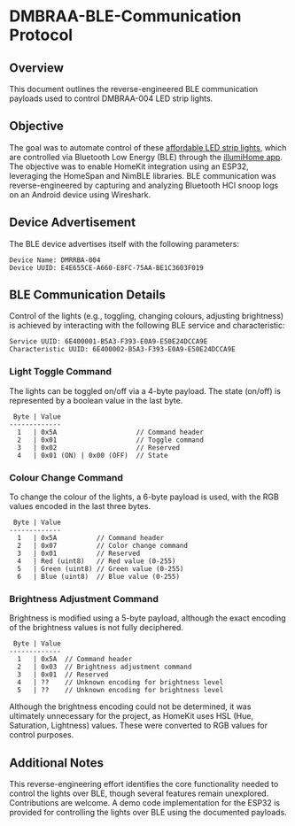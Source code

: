 # DMBRAA-BLE-Communication Protocol

## Overview
This document outlines the reverse-engineered BLE communication payloads used to control DMBRAA-004 LED strip lights.

## Objective
The goal was to automate control of these [affordable LED strip lights](https://www.amazon.co.uk/dp/B085L3D7RD?ref=ppx_yo2ov_dt_b_fed_asin_title), which are controlled via Bluetooth Low Energy (BLE) through the [illumiHome app](https://apps.apple.com/gb/app/illumihome/id1529383058). The objective was to enable HomeKit integration using an ESP32, leveraging the HomeSpan and NimBLE libraries. BLE communication was reverse-engineered by capturing and analyzing Bluetooth HCI snoop logs on an Android device using Wireshark.

## Device Advertisement
The BLE device advertises itself with the following parameters:
```
Device Name: DMRRBA-004
Device UUID: E4E655CE-A660-E8FC-75AA-BE1C3603F019
```

## BLE Communication Details
Control of the lights (e.g., toggling, changing colours, adjusting brightness) is achieved by interacting with the following BLE service and characteristic:
```
Service UUID: 6E400001-B5A3-F393-E0A9-E50E24DCCA9E
Characteristic UUID: 6E400002-B5A3-F393-E0A9-E50E24DCCA9E
```

### Light Toggle Command
The lights can be toggled on/off via a 4-byte payload. The state (on/off) is represented by a boolean value in the last byte.
```
 Byte | Value
-------------
  1   | 0x5A                    // Command header
  2   | 0x01                    // Toggle command
  3   | 0x02                    // Reserved
  4   | 0x01 (ON) | 0x00 (OFF)  // State
```

### Colour Change Command
To change the colour of the lights, a 6-byte payload is used, with the RGB values encoded in the last three bytes.
```
 Byte | Value
-------------
  1   | 0x5A          // Command header
  2   | 0x07          // Color change command
  3   | 0x01          // Reserved
  4   | Red (uint8)   // Red value (0-255)
  5   | Green (uint8) // Green value (0-255)
  6   | Blue (uint8)  // Blue value (0-255)
```

### Brightness Adjustment Command
Brightness is modified using a 5-byte payload, although the exact encoding of the brightness values is not fully deciphered.
```
 Byte | Value
-------------
  1   | 0x5A  // Command header
  2   | 0x03  // Brightness adjustment command
  3   | 0x01  // Reserved
  4   | ??    // Unknown encoding for brightness level
  5   | ??    // Unknown encoding for brightness level
```
Although the brightness encoding could not be determined, it was ultimately unnecessary for the project, as HomeKit uses HSL (Hue, Saturation, Lightness) values. These were converted to RGB values for control purposes.

## Additional Notes
This reverse-engineering effort identifies the core functionality needed to control the lights over BLE, though several features remain unexplored. Contributions are welcome. A demo code implementation for the ESP32 is provided for controlling the lights over BLE using the documented payloads.
